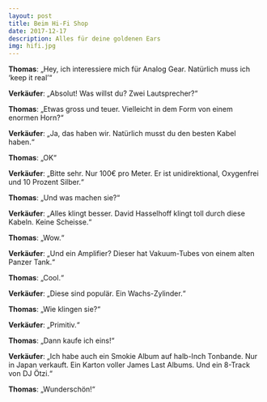 ```yaml
---
layout: post
title: Beim Hi-Fi Shop
date: 2017-12-17
description: Alles für deine goldenen Ears
img: hifi.jpg
---
```


**Thomas**:  „Hey, ich interessiere mich für Analog Gear. Natürlich muss ich ‘keep it real’“

**Verkäufer**: „Absolut! Was willst du? Zwei Lautsprecher?“

**Thomas**: „Etwas gross und teuer. Vielleicht in dem Form von einem enormen Horn?“

**Verkäufer**: „Ja, das haben wir. Natürlich musst du den besten Kabel haben.“

**Thomas**:  „OK“

**Verkäufer**: „Bitte sehr. Nur 100€ pro Meter. Er ist unidirektional, Oxygenfrei und 10 Prozent Silber.“

**Thomas**:  „Und was machen sie?“

**Verkäufer**: „Alles klingt besser. David Hasselhoff klingt toll durch diese Kabeln. Keine Scheisse.“

**Thomas**:  „Wow.“

**Verkäufer**: „Und ein Amplifier? Dieser hat Vakuum-Tubes von einem alten Panzer Tank.“

**Thomas**:  „Cool.“

**Verkäufer**: „Diese sind populär. Ein Wachs-Zylinder.“

**Thomas**:  „Wie klingen sie?“

**Verkäufer**: „Primitiv.“

**Thomas**:  „Dann kaufe ich eins!“

**Verkäufer**: „Ich habe auch ein Smokie Album auf halb-Inch Tonbande. Nur in Japan verkauft. Ein Karton voller James Last Albums. Und ein 8-Track von DJ Ötzi.“

**Thomas**:  „Wunderschön!“



